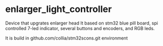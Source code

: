 # enlarger_light_controller

Device that upgrates enlarger head
It based on stm32 blue pill board, spi controlled 7-led indicator, several buttons and encoders, and RGB leds.

It is build in github.com/collia/stm32scons.git environment